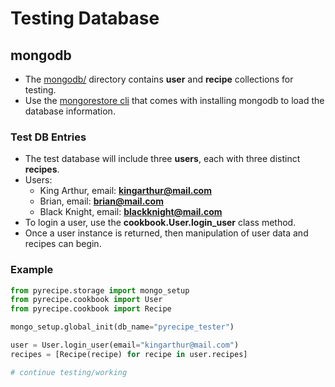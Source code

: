 # Testing Database
## mongodb
- The [mongodb/](https://github.com/trp07/PyRecipe/tree/master/tests/testing_db/mongodb) directory contains **user** and **recipe** collections for testing.
- Use the [mongorestore cli](https://docs.mongodb.com/manual/reference/program/mongorestore/#examples) that comes with installing mongodb to load the database information.

### Test DB Entries
- The test database will include three **users**, each with three distinct **recipes**.
- Users:
  - King Arthur, email: **kingarthur@mail.com**
  - Brian, email: **brian@mail.com**
  - Black Knight, email: **blackknight@mail.com**
- To login a user, use the **cookbook.User.login_user** class method.
- Once a user instance is returned, then manipulation of user data and recipes can begin.

### Example
```python
from pyrecipe.storage import mongo_setup
from pyrecipe.cookbook import User
from pyrecipe.cookbook import Recipe

mongo_setup.global_init(db_name="pyrecipe_tester")

user = User.login_user(email="kingarthur@mail.com")
recipes = [Recipe(recipe) for recipe in user.recipes]

# continue testing/working
```
  
